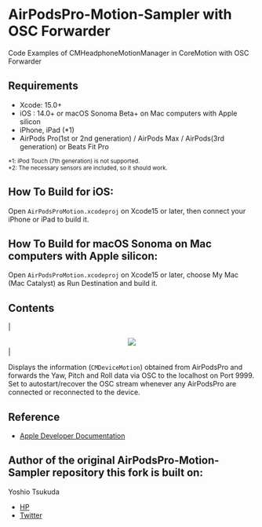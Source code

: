 # AirPodsPro-Motion-Sampler with OSC Forwarder

Code Examples of CMHeadphoneMotionManager in CoreMotion with OSC Forwarder

## Requirements 
 - Xcode: 15.0+
 - iOS  : 14.0+ or macOS Sonoma Beta+ on Mac computers with Apple silicon
 - iPhone, iPad (*1)
 - AirPods Pro(1st or 2nd generation) / AirPods Max / AirPods(3rd generation) or Beats Fit Pro

<small>*1: iPod Touch (7th generation) is not supported.</small>  
<small>*2: The necessary sensors are included, so it should work.</small>

## How To Build for iOS:
Open ```AirPodsProMotion.xcodeproj``` on Xcode15 or later, then connect your iPhone or iPad to build it.  

## How To Build for macOS Sonoma on Mac computers with Apple silicon:
Open ```AirPodsProMotion.xcodeproj``` on Xcode15 or later, choose My Mac (Mac Catalyst) as Run Destination and build it. 

 
## Contents
 
| <center> ![](README_resources/info.gif)　</center> |

Displays the information (```CMDeviceMotion```) obtained from AirPodsPro and forwards the Yaw, Pitch and Roll data via OSC to the localhost on Port 9999. Set to autostart/recover the OSC stream whenever any AirPodsPro are connected or reconnected to the device.

  
## Reference
 - [Apple Developer Documentation](https://developer.apple.com/documentation/coremotion/cmheadphonemotionmanager)


## Author of the original AirPodsPro-Motion-Sampler repository this fork is built on:
 Yoshio Tsukuda  
 - [HP](https://tukuyo.net/)
 - [Twitter](https://twitter.com/tukutuku_tukuyo)
